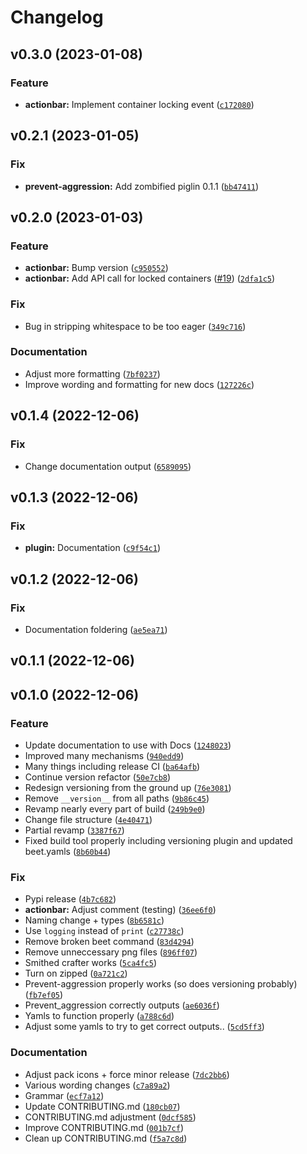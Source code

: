 # Changelog

<!--next-version-placeholder-->

## v0.3.0 (2023-01-08)
### Feature
* **actionbar:** Implement container locking event ([`c172080`](https://github.com/Smithed-MC/Libraries/commit/c172080bb6d763f128f8dd42caea7ecfad1207e2))

## v0.2.1 (2023-01-05)
### Fix
* **prevent-aggression:** Add zombified piglin 0.1.1 ([`bb47411`](https://github.com/Smithed-MC/Libraries/commit/bb47411b0f029ed5a3c09e8d06f73915d6e020ca))

## v0.2.0 (2023-01-03)
### Feature
* **actionbar:** Bump version ([`c950552`](https://github.com/Smithed-MC/Libraries/commit/c9505523f28915b2de816cfcfe27f7508cab8b8b))
* **actionbar:** Add API call for locked containers ([#19](https://github.com/Smithed-MC/Libraries/issues/19)) ([`2dfa1c5`](https://github.com/Smithed-MC/Libraries/commit/2dfa1c53e7485338482dd22502203e3fc4901d39))

### Fix
* Bug in stripping whitespace to be too eager ([`349c716`](https://github.com/Smithed-MC/Libraries/commit/349c7167302633e49c6b83b118c65c26ce8b72e4))

### Documentation
* Adjust more formatting ([`7bf0237`](https://github.com/Smithed-MC/Libraries/commit/7bf02377ac2bb57bbe9dd4c5ad8bf93d0e5e3e1c))
* Improve wording and formatting for new docs ([`127226c`](https://github.com/Smithed-MC/Libraries/commit/127226c4683b8ae00b4a1b24f4818d689c932fa4))

## v0.1.4 (2022-12-06)
### Fix
* Change documentation output ([`6589095`](https://github.com/Smithed-MC/Libraries//commit/6589095f637fe00f1546d260ff5d75d0e8f666d6))

## v0.1.3 (2022-12-06)
### Fix
* **plugin:** Documentation ([`c9f54c1`](https://github.com/Smithed-MC/Libraries//commit/c9f54c133e0e0aa5c940815a5d9234d447abc85c))

## v0.1.2 (2022-12-06)
### Fix
* Documentation foldering ([`ae5ea71`](https://github.com/Smithed-MC/Libraries//commit/ae5ea7113c622a5dd233d98947a30516a5f80445))

## v0.1.1 (2022-12-06)


## v0.1.0 (2022-12-06)
### Feature
* Update documentation to use with Docs ([`1248023`](https://github.com/Smithed-MC/Libraries//commit/1248023c4cfeda400a887735f6596b0caef4f2ea))
* Improved many mechanisms ([`940edd9`](https://github.com/Smithed-MC/Libraries//commit/940edd969b33da1234c47a23dd29df2514c90ca5))
* Many things including release CI ([`ba64afb`](https://github.com/Smithed-MC/Libraries//commit/ba64afbf860396f78a7454e226427d76a67c5136))
* Continue version refactor ([`50e7cb8`](https://github.com/Smithed-MC/Libraries//commit/50e7cb8c9dad05f13d948e468ca330f036c7ba46))
* Redesign versioning from the ground up ([`76e3081`](https://github.com/Smithed-MC/Libraries//commit/76e3081ac27cbb715f0022cbc7b1b12f778db610))
* Remove `__version__` from all paths ([`9b86c45`](https://github.com/Smithed-MC/Libraries//commit/9b86c45c448d256309364d6f1305f252d53b6627))
* Revamp nearly every part of build ([`249b9e0`](https://github.com/Smithed-MC/Libraries//commit/249b9e0effd6923e825a274d06c9bc9e8d71b617))
* Change file structure ([`4e40471`](https://github.com/Smithed-MC/Libraries//commit/4e404715e9bc310b9f616ac487b9580bad0a83eb))
* Partial revamp ([`3387f67`](https://github.com/Smithed-MC/Libraries//commit/3387f6797ce6bcadc633bc4057fd27a93e689fdb))
* Fixed build tool properly including versioning plugin and updated beet.yamls ([`8b60b44`](https://github.com/Smithed-MC/Libraries//commit/8b60b44063cfb7aed7b79ee19a764a60d1277bf1))

### Fix
* Pypi release ([`4b7c682`](https://github.com/Smithed-MC/Libraries//commit/4b7c682fd6a4435df6908db06420f10c021d02aa))
* **actionbar:** Adjust comment (testing) ([`36ee6f0`](https://github.com/Smithed-MC/Libraries//commit/36ee6f0ca46ccdc8cf5bba161e4380a286e3a9d0))
* Naming change + types ([`8b6581c`](https://github.com/Smithed-MC/Libraries//commit/8b6581c8387586f4f494a547fce6557433a75e72))
* Use `logging` instead of `print` ([`c27738c`](https://github.com/Smithed-MC/Libraries//commit/c27738ce07589a2236a4757884e518bca1339e37))
* Remove broken beet command ([`83d4294`](https://github.com/Smithed-MC/Libraries//commit/83d429454c2659b33eea1bbeedd5df8b30ebc81a))
* Remove unneccessary png files ([`896ff07`](https://github.com/Smithed-MC/Libraries//commit/896ff07bd242d1d255af75dab11dcd525c44582e))
* Smithed crafter works ([`5ca4fc5`](https://github.com/Smithed-MC/Libraries//commit/5ca4fc553f53c26418bbcfc8f438c1d3bada3c5d))
* Turn on zipped ([`0a721c2`](https://github.com/Smithed-MC/Libraries//commit/0a721c22ce28116f8597054bd3feecc8a4aec5e5))
* Prevent-aggression properly works (so does versioning probably) ([`fb7ef05`](https://github.com/Smithed-MC/Libraries//commit/fb7ef051efe0859c0f870b8ff32ec9dfc29f97e2))
* Prevent_aggression correctly outputs ([`ae6036f`](https://github.com/Smithed-MC/Libraries//commit/ae6036fe21bf4ba60876634bb0f704cd402b92ff))
* Yamls to function properly ([`a788c6d`](https://github.com/Smithed-MC/Libraries//commit/a788c6d009293e39fb1f36b4816c0eaf6667e309))
* Adjust some yamls to try to get correct outputs.. ([`5cd5ff3`](https://github.com/Smithed-MC/Libraries//commit/5cd5ff37758c4d12589c50f31f22fccf8c82b267))

### Documentation
* Adjust pack icons + force minor release ([`7dc2bb6`](https://github.com/Smithed-MC/Libraries//commit/7dc2bb68185db1f7d7ce1476e92fe2745fba2ad4))
* Various wording changes ([`c7a89a2`](https://github.com/Smithed-MC/Libraries//commit/c7a89a28de79543c1d9b6dd1c61cfeb7994a427e))
* Grammar ([`ecf7a12`](https://github.com/Smithed-MC/Libraries//commit/ecf7a12c9f65bf6cbfd90daa3d397baa96fc5b22))
* Update CONTRIBUTING.md ([`180cb07`](https://github.com/Smithed-MC/Libraries//commit/180cb07114062c8f3f6ab6711b6df432091bf2f7))
* CONTRIBUTING.md adjustment ([`0dcf585`](https://github.com/Smithed-MC/Libraries//commit/0dcf585154006ea51db436500fed2165c418e661))
* Improve CONTRIBUTING.md ([`001b7cf`](https://github.com/Smithed-MC/Libraries//commit/001b7cfe8cd6b55c95860247a20e082a3e12f40d))
* Clean up CONTRIBUTING.md ([`f5a7c8d`](https://github.com/Smithed-MC/Libraries//commit/f5a7c8dfef6152ffe9ee4071e6e82b018dfba51c))
